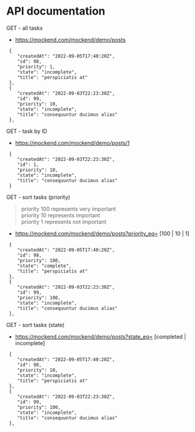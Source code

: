 # API documentation

GET - all tasks
- https://mockend.com/mockend/demo/posts
```
 {
    "createdAt": "2022-09-05T17:40:20Z",
    "id": 98,
    "priority": 1,
    "state": "incomplete",
    "title": "perspiciatis at"
 },
 {
    "createdAt": "2022-09-03T22:23:30Z",
    "id": 99,
    "priority": 10,
    "state": "incomplete",
    "title": "consequuntur ducimus alias"
 },
```

GET - task by ID
- https://mockend.com/mockend/demo/posts/1

```
 {
    "createdAt": "2022-09-03T22:23:30Z",
    "id": 1,
    "priority": 10,
    "state": "incomplete",
    "title": "consequuntur ducimus alias"
 }
```

GET - sort tasks (priority)
> priority 100 represents very important  
> priority 10 represents important  
> priority 1 represents not important
- https://mockend.com/mockend/demo/posts?priority_eq= [100 | 10 | 1]

```
 {
    "createdAt": "2022-09-05T17:40:20Z",
    "id": 98,
    "priority": 100,
    "state": "complete",
    "title": "perspiciatis at"
 },
 {
    "createdAt": "2022-09-03T22:23:30Z",
    "id": 99,
    "priority": 100,
    "state": "incomplete",
    "title": "consequuntur ducimus alias"
 },
```

GET - sort tasks (state)
- https://mockend.com/mockend/demo/posts?state_eq= [completed | incomplete]
```
 {
    "createdAt": "2022-09-05T17:40:20Z",
    "id": 98,
    "priority": 10,
    "state": "incomplete",
    "title": "perspiciatis at"
 },
 {
    "createdAt": "2022-09-03T22:23:30Z",
    "id": 99,
    "priority": 100,
    "state": "incomplete",
    "title": "consequuntur ducimus alias"
 },
```